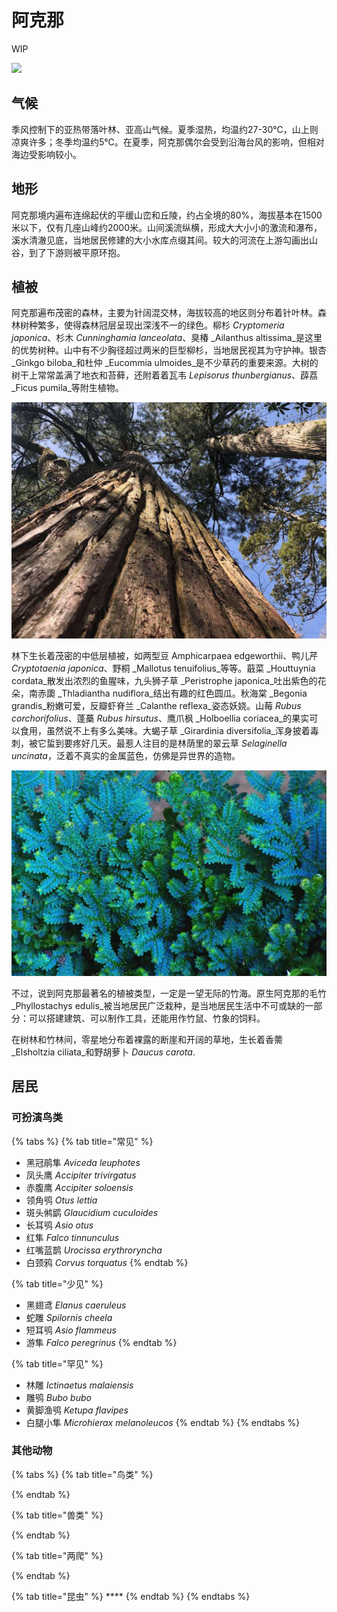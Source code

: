 # 阿克那

WIP

![](../../.gitbook/assets/img_20180708_101357.jpg)

## 气候

季风控制下的亚热带落叶林、亚高山气候。夏季湿热，均温约27-30℃，山上则凉爽许多；冬季均温约5℃。在夏季，阿克那偶尔会受到沿海台风的影响，但相对海边受影响较小。

## 地形

阿克那境内遍布连绵起伏的平缓山峦和丘陵，约占全境的80%，海拔基本在1500米以下，仅有几座山峰约2000米。山间溪流纵横，形成大大小小的激流和瀑布，溪水清澈见底，当地居民修建的大小水库点缀其间。较大的河流在上游勾画出山谷，到了下游则被平原环抱。

## 植被

阿克那遍布茂密的森林，主要为针阔混交林，海拔较高的地区则分布着针叶林。森林树种繁多，使得森林冠层呈现出深浅不一的绿色。柳杉 _Cryptomeria japonica_、杉木 _Cunninghamia lanceolata_、臭椿 _Ailanthus altissima_是这里的优势树种。山中有不少胸径超过两米的巨型柳杉，当地居民视其为守护神。银杏 _Ginkgo biloba_和杜仲 _Eucommia ulmoides_是不少草药的重要来源。大树的树干上常常盖满了地衣和苔藓，还附着着瓦韦 _Lepisorus thunbergianus_、薜荔 _Ficus pumila_等附生植物。

![](../../.gitbook/assets/liu-shan.jpg)

林下生长着茂密的中低层植被，如两型豆 Amphicarpaea edgeworthii、鸭儿芹 _Cryptotaenia japonica_、野桐 _Mallotus tenuifolius_等等。蕺菜 _Houttuynia cordata_散发出浓烈的鱼腥味，九头狮子草 _Peristrophe japonica_吐出紫色的花朵，南赤瓟 _Thladiantha nudiflora_结出有趣的红色圆瓜。秋海棠 _Begonia grandis_粉嫩可爱，反瓣虾脊兰 _Calanthe reflexa_姿态妖娆。山莓 _Rubus corchorifolius_、蓬蘽 _Rubus hirsutus_、鹰爪枫 _Holboellia coriacea_的果实可以食用，虽然说不上有多么美味。大蝎子草 _Girardinia diversifolia_浑身披着毒刺，被它蜇到要疼好几天。最惹人注目的是林荫里的翠云草 _Selaginella uncinata_，泛着不真实的金属蓝色，仿佛是异世界的造物。

![](../../.gitbook/assets/selaginella_uncinata_photo_by_gordon_k_a_dickson_cc-by-nc-sa-2.0.jpg)

不过，说到阿克那最著名的植被类型，一定是一望无际的竹海。原生阿克那的毛竹 _Phyllostachys edulis_被当地居民广泛栽种，是当地居民生活中不可或缺的一部分：可以搭建建筑、可以制作工具，还能用作竹鼠、竹象的饲料。

在树林和竹林间，零星地分布着裸露的断崖和开阔的草地，生长着香薷 _Elsholtzia ciliata_和野胡萝卜 _Daucus carota_.

## 居民

### 可扮演鸟类

{% tabs %}
{% tab title="常见" %}
* 黑冠鹃隼 _Aviceda leuphotes_
* 凤头鹰 _Accipiter trivirgatus_
* 赤腹鹰 _Accipiter soloensis_
* 领角鸮 _Otus lettia_
* 斑头鸺鹠 _Glaucidium cuculoides_
* 长耳鸮 _Asio otus_
* 红隼 _Falco tinnunculus_
* 红嘴蓝鹊 _Urocissa erythroryncha_
* 白颈鸦 _Corvus torquatus_
{% endtab %}

{% tab title="少见" %}
* 黑翅鸢 _Elanus caeruleus_
* 蛇雕 _Spilornis cheela_
* 短耳鸮 _Asio flammeus_
* 游隼 _Falco peregrinus_
{% endtab %}

{% tab title="罕见" %}
* 林雕 _Ictinaetus malaiensis_
* 雕鸮 _Bubo bubo_
* 黄脚渔鸮 _Ketupa flavipes_
* 白腿小隼 _Microhierax melanoleucos_
{% endtab %}
{% endtabs %}

### 其他动物

{% tabs %}
{% tab title="鸟类" %}

{% endtab %}

{% tab title="兽类" %}

{% endtab %}

{% tab title="两爬" %}

{% endtab %}

{% tab title="昆虫" %}
\*\*\*\*
{% endtab %}
{% endtabs %}

